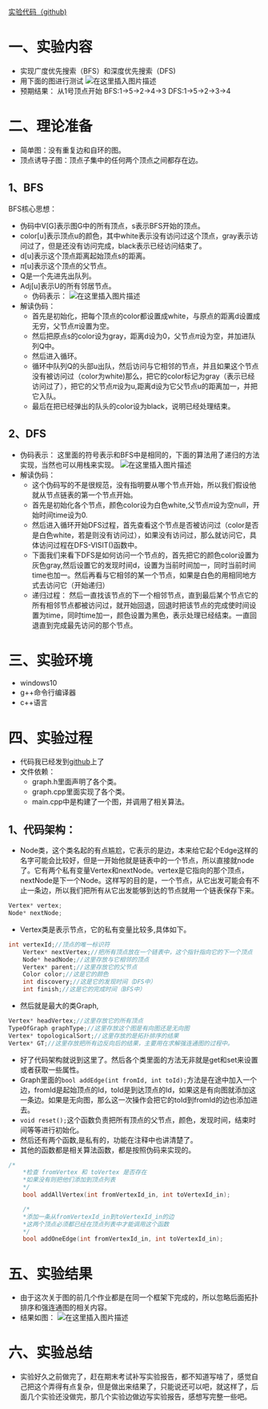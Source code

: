 [实验代码（github)](https://github.com/chengwenwu/algorithms-analysis-and-design/tree/master/BFS-DFS--TPST-SCC)
# 一、实验内容
- 实现广度优先搜索（BFS）和深度优先搜索（DFS)
- 用下面的图进行测试
![在这里插入图片描述](https://img-blog.csdnimg.cn/20190102185204546.png?x-oss-process=image/watermark,type_ZmFuZ3poZW5naGVpdGk,shadow_10,text_aHR0cHM6Ly9ibG9nLmNzZG4ubmV0L0MyNjgxNTk1ODU4,size_16,color_FFFFFF,t_70)
- 预期结果：
从1号顶点开始
BFS:1->5->2->4->3
DFS:1->5->2->3->4
# 二、理论准备
 - 简单图：没有重复边和自环的图。
 - 顶点诱导子图：顶点子集中的任何两个顶点之间都存在边。

## 1、BFS
BFS核心思想：
- 伪码中V[G]表示图G中的所有顶点，s表示BFS开始的顶点。
- color[u]表示顶点u的颜色，其中white表示没有访问过这个顶点，gray表示访问过了，但是还没有访问完成，black表示已经访问结束了。
- d[u]表示这个顶点距离起始顶点s的距离。
- $\pi$[u]表示这个顶点的父节点。
- Q是一个先进先出队列。
- Adj[u]表示U的所有邻居节点。
  - 伪码表示：
![在这里插入图片描述](https://img-blog.csdnimg.cn/2019010211481371.png?x-oss-process=image/watermark,type_ZmFuZ3poZW5naGVpdGk,shadow_10,text_aHR0cHM6Ly9ibG9nLmNzZG4ubmV0L0MyNjgxNTk1ODU4,size_16,color_FFFFFF,t_70)
- 解读伪码：
    - 首先是初始化，把每个顶点的color都设置成white，与原点的距离d设置成无穷，父节点$\pi$设置为空。
    - 然后把原点s的color设为gray，距离d设为0，父节点$\pi$设为空，并加进队列Q中。
    - 然后进入循环。
    - 循环中队列Q的头部u出队，然后访问与它相邻的节点，并且如果这个节点没有被访问过（color为white)那么，把它的color标记为gray（表示已经访问过了），把它的父节点$\pi$设为u,距离d设为它父节点u的距离加一，并把它入队。
    - 最后在把已经弹出的队头的color设为black，说明已经处理结束。

## 2、DFS
- 伪码表示：
这里面的符号表示和BFS中是相同的，下面的算法用了递归的方法实现，当然也可以用栈来实现。
![在这里插入图片描述](https://img-blog.csdnimg.cn/20190102120316366.png?x-oss-process=image/watermark,type_ZmFuZ3poZW5naGVpdGk,shadow_10,text_aHR0cHM6Ly9ibG9nLmNzZG4ubmV0L0MyNjgxNTk1ODU4,size_16,color_FFFFFF,t_70)
- 解读伪码：
    - 这个伪码写的不是很规范，没有指明要从哪个节点开始，所以我们假设他就从节点链表的第一个节点开始。
    - 首先是初始化各个节点，颜色color设为白色white,父节点$\pi$设为空null，开始时间time设为0.
    - 然后进入循环开始DFS过程，首先查看这个节点是否被访问过（color是否是白色white，若是则没有访问过），如果没有访问过，那么就访问它，具体访问过程在DFS-VISIT()函数中。
    - 下面我们来看下DFS是如何访问一个节点的，首先把它的颜色color设置为灰色gray,然后设置它的发现时间d，设置为当前时间加一，同时当前时间time也加一。然后再看与它相邻的某一个节点，如果是白色的用相同地方式去访问它（开始递归）
    - 递归过程： 然后一直找该节点的下一个相邻节点，直到最后某个节点它的所有相邻节点都被访问过，就开始回退，回退时把该节点的完成使时间设置为time，同时time加一，颜色设置为黑色，表示处理已经结束。一直回退直到完成最先访问的那个节点。
# 三、实验环境
- windows10
- g++命令行编译器
- c++语言
# 四、实验过程
- 代码我已经发到[github](https://github.com/chengwenwu/algorithms-analysis-and-design/tree/master/bfsdfs)上了
- 文件依赖：
   - graph.h里面声明了各个类。
   - graph.cpp里面实现了各个类。
   - main.cpp中是构建了一个图，并调用了相关算法。 
## 1、代码架构：
  - Node类，这个类名起的有点尴尬，它表示的是边，本来给它起个Edge这样的名字可能会比较好，但是一开始他就是链表中的一个节点，所以直接就node了。它有两个私有变量Vertex和nextNode。vertex是它指向的那个顶点，nextNode是下一个Node。这样写的目的是，一个节点，从它出发可能会有不止一条边，所以我们把所有从它出发能够到达的节点就用一个链表保存下来。
   

```cpp
Vertex* vertex;
Node* nextNode;
```
   - Vertex类是表示节点，它的私有变量比较多,具体如下。
```cpp
int vertexId;//顶点的唯一标识符
	Vertex* nextVertex;//把所有顶点放在一个链表中，这个指针指向它的下一个顶点
	Node* headNode;//这里存放与它相邻的顶点
	Vertex* parent;//这里存放它的父节点
	Color color;//这是它的颜色
	int discovery;//这是它的发现时间（DFS中）
	int finish;//这是它的完成时间（BFS中）
```
- 然后就是最大的类Graph,

```cpp
Vertex* headVertex;//这里存放它的所有顶点
TypeOfGraph graphType;//这里存放这个图是有向图还是无向图
Vertex* topologicalSort;//这里存放的是拓扑排序的结果
Vertex* GT;//这里存放把所有边反向后的结果，主要用在求解强连通图的过程中。
```
- 好了代码架构就说到这里了。然后各个类里面的方法无非就是get和set来设置或者获取一些属性。
- Graph里面的`bool addEdge(int fromId, int toId);`方法是在途中加入一个边，fromId是起始顶点的Id，toId是到达顶点的Id，如果这是有向图就添加这一条边。如果是无向图，那么这一次操作会把它的toId到fromId的边也添加进去。
- `void reset();`这个函数负责把所有顶点的父节点，颜色，发现时间，结束时间等等进行初始化。
 - 然后还有两个函数,是私有的，功能在注释中也讲清楚了。
- 其他的函数都是相关算法函数，都是按照伪码来实现的。
```cpp
/*
	*检查 fromVertex 和 toVertex 是否存在
	*如果没有则把他们添加到顶点列表
	*/
	bool addAllVertex(int fromVertexId_in, int toVertexId_in);

	/*
	*添加一条从fromVertexId_in到toVertexId_in的边
	*这两个顶点必须都已经在顶点列表中才能调用这个函数
	*/
	bool addOneEdge(int fromVertexId_in, int toVertexId_in);
```

# 五、实验结果
- 由于这次关于图的前几个作业都是在同一个框架下完成的，所以忽略后面拓扑排序和强连通图的相关内容。
- 结果如图：
![在这里插入图片描述](https://img-blog.csdnimg.cn/2019010218545861.png)
# 六、实验总结
- 实验好久之前做完了，赶在期末考试补写实验报告，都不知道写啥了，感觉自己把这个弄得有点复杂，但是做出来结果了，只能说还可以吧，就这样了，后面几个实验还没做完，那几个实验边做边写实验报告，感想写完整一些吧。
